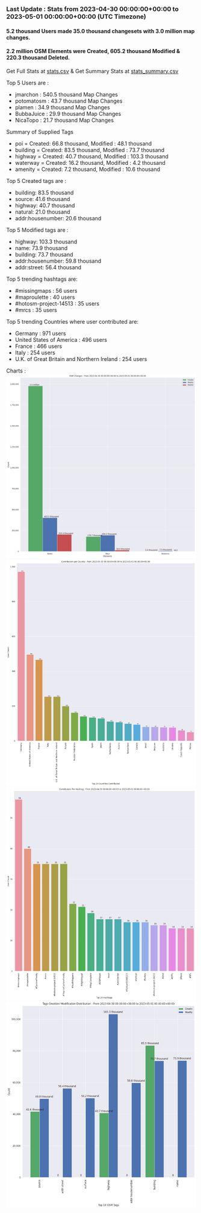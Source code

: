 ### Last Update : Stats from 2023-04-30 00:00:00+00:00 to 2023-05-01 00:00:00+00:00 (UTC Timezone)

#### 5.2 thousand Users made 35.0 thousand changesets with 3.0 million map changes.
#### 2.2 million OSM Elements were Created, 605.2 thousand Modified & 220.3 thousand Deleted.
Get Full Stats at [stats.csv](/stats/Global/Daily/stats.csv)
 & Get Summary Stats at [stats_summary.csv](/stats/Global/Daily/stats_summary.csv)

Top 5 Users are : 
- jmarchon : 540.5 thousand Map Changes
- potomatosm : 43.7 thousand Map Changes
- plamen : 34.9 thousand Map Changes
- BubbaJuice : 29.9 thousand Map Changes
- NicaTopo : 21.7 thousand Map Changes

Summary of Supplied Tags
- poi = Created: 66.8 thousand, Modified : 48.1 thousand
- building = Created: 83.5 thousand, Modified : 73.7 thousand
- highway = Created: 40.7 thousand, Modified : 103.3 thousand
- waterway = Created: 16.2 thousand, Modified : 4.2 thousand
- amenity = Created: 7.2 thousand, Modified : 10.6 thousand


Top 5 Created tags are :
- building: 83.5 thousand
- source: 41.6 thousand
- highway: 40.7 thousand
- natural: 21.0 thousand
- addr:housenumber: 20.6 thousand


Top 5 Modified tags are :
- highway: 103.3 thousand
- name: 73.9 thousand
- building: 73.7 thousand
- addr:housenumber: 59.8 thousand
- addr:street: 56.4 thousand


Top 5 trending hashtags are:
- #missingmaps : 56 users
- #maproulette : 40 users
- #hotosm-project-14513 : 35 users
- #mrcs : 35 users


Top 5 trending Countries where user contributed are:
- Germany : 971 users
- United States of America : 496 users
- France : 466 users
- Italy : 254 users
- U.K. of Great Britain and Northern Ireland : 254 users


 Charts : 
![Alt text](./stats_osm_changes.png) 
![Alt text](./stats_users_per_country.png) 
![Alt text](./stats_users_per_hashtag.png) 
![Alt text](./stats_tags.png) 
